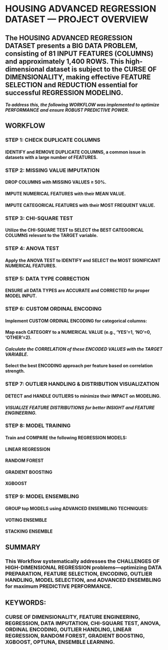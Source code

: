# HOUSING ADVANCED REGRESSION DATASET — PROJECT OVERVIEW

## **The HOUSING ADVANCED REGRESSION DATASET presents a BIG DATA PROBLEM, consisting of 81 INPUT FEATURES (COLUMNS) and approximately 1,400 ROWS. This high-dimensional dataset is subject to the CURSE OF DIMENSIONALITY, making effective FEATURE SELECTION and REDUCTION essential for successful REGRESSION MODELING.**

***To address this, the following WORKFLOW was implemented to optimize PERFORMANCE and ensure ROBUST PREDICTIVE POWER.***

## WORKFLOW
### STEP 1: CHECK DUPLICATE COLUMNS
#### IDENTIFY and REMOVE DUPLICATE COLUMNS, a common issue in datasets with a large number of FEATURES.

### STEP 2: MISSING VALUE IMPUTATION
#### DROP COLUMNS with MISSING VALUES ≥ 50%.

#### IMPUTE NUMERICAL FEATURES with their MEAN VALUE.

#### IMPUTE CATEGORICAL FEATURES with their MOST FREQUENT VALUE.

### STEP 3: CHI-SQUARE TEST
#### Utilize the CHI-SQUARE TEST to SELECT the BEST CATEGORICAL COLUMNS relevant to the TARGET variable.

### STEP 4: ANOVA TEST
#### Apply the ANOVA TEST to IDENTIFY and SELECT the MOST SIGNIFICANT NUMERICAL FEATURES.

### STEP 5: DATA TYPE CORRECTION
#### ENSURE all DATA TYPES are ACCURATE and CORRECTED for proper MODEL INPUT.

### STEP 6: CUSTOM ORDINAL ENCODING
#### Implement CUSTOM ORDINAL ENCODING for categorical columns:

#### Map each CATEGORY to a NUMERICAL VALUE (e.g., ‘YES’=1, ‘NO’=0, ‘OTHER’=2).

#### *Calculate the CORRELATION of these ENCODED VALUES with the TARGET VARIABLE.*

#### Select the best ENCODING approach per feature based on correlation strength.

### STEP 7: OUTLIER HANDLING & DISTRIBUTION VISUALIZATION
#### DETECT and HANDLE OUTLIERS to minimize their IMPACT on MODELING.

#### *VISUALIZE FEATURE DISTRIBUTIONS for better INSIGHT and FEATURE ENGINEERING.*

### STEP 8: MODEL TRAINING
#### Train and COMPARE the following REGRESSION MODELS:

#### **LINEAR REGRESSION**

#### **RANDOM FOREST**

#### **GRADIENT BOOSTING**

#### **XGBOOST**

### STEP 9: MODEL ENSEMBLING
#### GROUP top MODELS using ADVANCED ENSEMBLING TECHNIQUES:

#### **VOTING ENSEMBLE**

#### **STACKING ENSEMBLE**

## SUMMARY
### This Workflow systematically addresses the CHALLENGES OF HIGH-DIMENSIONAL REGRESSION problems—optimizing DATA PREPARATION, FEATURE SELECTION, ENCODING, OUTLIER HANDLING, MODEL SELECTION, and ADVANCED ENSEMBLING for maximum PREDICTIVE PERFORMANCE.

## KEYWORDS:
### CURSE OF DIMENSIONALITY, FEATURE ENGINEERING, REGRESSION, DATA IMPUTATION, CHI-SQUARE TEST, ANOVA, ORDINAL ENCODING, OUTLIER HANDLING, LINEAR REGRESSION, RANDOM FOREST, GRADIENT BOOSTING, XGBOOST, OPTUNA, ENSEMBLE LEARNING.


